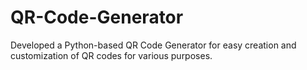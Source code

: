 # QR-Code-Generator
Developed a Python-based QR Code Generator for easy creation and customization of QR codes for various purposes.
